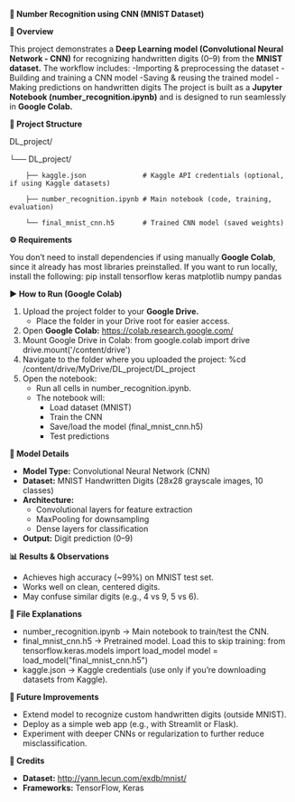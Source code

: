 **📘 Number Recognition using CNN (MNIST Dataset)**

**📖 Overview**

This project demonstrates a **Deep Learning model (Convolutional Neural Network - CNN)** for recognizing handwritten digits (0–9) from the **MNIST dataset.**
The workflow includes:
-Importing & preprocessing the dataset
-Building and training a CNN model
-Saving & reusing the trained model
-Making predictions on handwritten digits
The project is built as a **Jupyter Notebook (number_recognition.ipynb)** and is designed to run seamlessly in **Google Colab.**

**📂 Project Structure**

DL_project/

  └── DL_project/
  
        ├── kaggle.json              # Kaggle API credentials (optional, if using Kaggle datasets)
        
        ├── number_recognition.ipynb # Main notebook (code, training, evaluation)
        
        └── final_mnist_cnn.h5       # Trained CNN model (saved weights)
    
**⚙️ Requirements**

You don’t need to install dependencies if using manually **Google Colab**, since it already has most libraries preinstalled.
If you want to run locally, install the following:
  pip install tensorflow keras matplotlib numpy pandas

**▶️ How to Run (Google Colab)**

1. Upload the project folder to your **Google Drive.**
   - Place the folder in your Drive root for easier access.
2. Open **Google Colab:**
   https://colab.research.google.com/
3. Mount Google Drive in Colab:
   from google.colab import drive
   drive.mount('/content/drive')
4. Navigate to the folder where you uploaded the project:
   %cd /content/drive/MyDrive/DL_project/DL_project
5. Open the notebook:
   - Run all cells in number_recognition.ipynb.
   - The notebook will:
     - Load dataset (MNIST)
     - Train the CNN
     - Save/load the model (final_mnist_cnn.h5)
     - Test predictions

**🧠 Model Details**
- **Model Type:** Convolutional Neural Network (CNN)
- **Dataset:** MNIST Handwritten Digits (28x28 grayscale images, 10 classes)
- **Architecture:**
  - Convolutional layers for feature extraction
  - MaxPooling for downsampling
  - Dense layers for classification
- **Output:** Digit prediction (0–9)

**📊 Results & Observations**
- Achieves high accuracy (~99%) on MNIST test set.
- Works well on clean, centered digits.
- May confuse similar digits (e.g., 4 vs 9, 5 vs 6).

**📑 File Explanations**
- number_recognition.ipynb → Main notebook to train/test the CNN.
- final_mnist_cnn.h5 → Pretrained model. Load this to skip training:
    from tensorflow.keras.models import load_model
    model = load_model("final_mnist_cnn.h5")
- kaggle.json → Kaggle credentials (use only if you’re downloading datasets from Kaggle).

**🚀 Future Improvements**
  - Extend model to recognize custom handwritten digits (outside MNIST).
  - Deploy as a simple web app (e.g., with Streamlit or Flask).
  - Experiment with deeper CNNs or regularization to further reduce misclassification.

**🙌 Credits**
- **Dataset:** http://yann.lecun.com/exdb/mnist/
- **Frameworks:** TensorFlow, Keras
